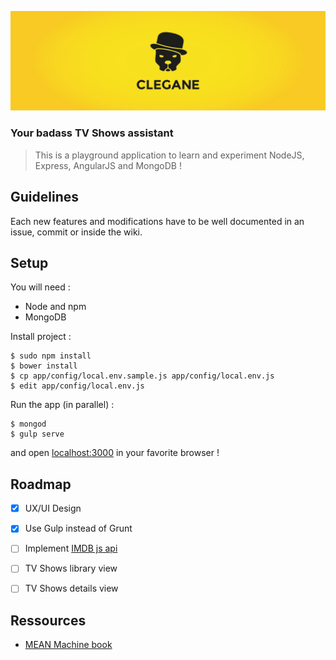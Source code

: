 ![Clegane](clegane.jpg)

### Your badass TV Shows assistant

> This is a playground application to learn and experiment NodeJS, Express, AngularJS and MongoDB !

## Guidelines

Each new features and modifications have to be well documented in an issue, commit or inside the wiki.

## Setup

You will need :

- Node and npm
- MongoDB


Install project :

```shell
$ sudo npm install
$ bower install
$ cp app/config/local.env.sample.js app/config/local.env.js
$ edit app/config/local.env.js
```


Run the app (in parallel) :

```shell
$ mongod
$ gulp serve
```

and open [localhost:3000](http://localhost:3000) in your favorite browser !

## Roadmap

- [x] UX/UI Design
- [x] Use Gulp instead of Grunt
- [ ] Implement [IMDB js api](https://github.com/worr/node-imdb-api)
- [ ] TV Shows library view
- [ ] TV Shows details view


## Ressources

- [MEAN Machine book](https://leanpub.com/mean-machine)



